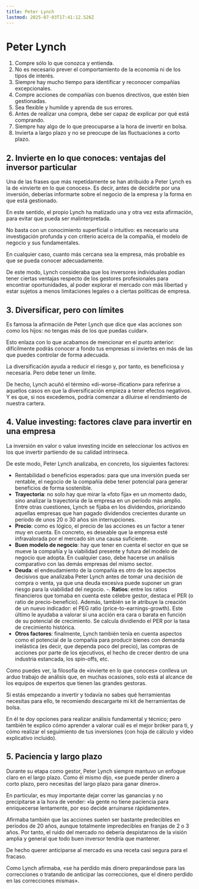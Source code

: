 ```yaml
---
title: Peter Lynch
lastmod: 2025-07-03T17:41:12.526Z
---
```


# Peter Lynch
1. Compre sólo lo que conozca y entienda.
2. No es necesario prever el comportamiento de la economía ni de los tipos de interés.
3. Siempre hay mucho tiempo para identificar y reconocer compañías excepcionales.
4. Compre acciones de compañías con buenos directivos, que estén bien gestionadas.
5. Sea flexible y humilde y aprenda de sus errores.
6. Antes de realizar una compra, debe ser capaz de explicar por qué está comprando.
7. Siempre hay algo de lo que preocuparse a la hora de invertir en bolsa.
8. Invierta a largo plazo y no se preocupe de las fluctuaciones a corto plazo.

## 2. Invierte en lo que conoces: ventajas del inversor particular

Una de las frases que más repetidamente se han atribuido a Peter Lynch es la de «invierte en lo que conoces». Es decir, antes de decidirte por una inversión, deberías informarte sobre el negocio de la empresa y la forma en que está gestionado.

En este sentido, el propio Lynch ha matizado una y otra vez esta afirmación, para evitar que pueda ser malinterpretada.

No basta con un conocimiento superficial o intuitivo: es necesario una investigación profunda y con criterio acerca de la compañía, el modelo de negocio y sus fundamentales.

En cualquier caso, cuanto más cercana sea la empresa, más probable es que se pueda conocer adecuadamente.

De este modo, Lynch consideraba que los inversores individuales podían tener ciertas ventajas respecto de los gestores profesionales para encontrar oportunidades, al poder explorar el mercado con más libertad y estar sujetos a menos limitaciones legales o a ciertas políticas de empresa.

## 3. Diversificar, pero con límites

Es famosa la afirmación de Peter Lynch que dice que «las acciones son como los hijos: no tengas más de los que puedas cuidar».

Esto enlaza con lo que acabamos de mencionar en el punto anterior: difícilmente podrás conocer a fondo tus empresas si inviertes en más de las que puedes controlar de forma adecuada.

La diversificación ayuda a reducir el riesgo y, por tanto, es beneficiosa y necesaria. Pero debe tener un límite.

De hecho, Lynch acuñó el término «di-worse-ification» para referirse a aquellos casos en que la diversificación empieza a tener efectos negativos. Y es que, si nos excedemos, podría comenzar a diluirse el rendimiento de nuestra cartera.

## 4. Value investing: factores clave para invertir en una empresa

La inversión en valor o value investing incide en seleccionar los activos en los que invertir partiendo de su calidad intrínseca.

De este modo, Peter Lynch analizaba, en concreto, los siguientes factores:

- Rentabilidad o beneficios esperados: para que una inversión pueda ser rentable, el negocio de la compañía debe tener potencial para generar beneficios de forma sostenible.
- **Trayectoria**: no solo hay que mirar la «foto fija» en un momento dado, sino analizar la trayectoria de la empresa en un período más amplio. Entre otras cuestiones, Lynch se fijaba en los dividendos, priorizando aquellas empresas que han pagado dividendos crecientes durante un período de unos 20 o 30 años sin interrupciones.
- **Precio**: como es lógico, el precio de las acciones es un factor a tener muy en cuenta. En concreto, es deseable que la empresa esté infravalorada por el mercado sin una causa suficiente.
- **Buen modelo de negocio**: hay que tener en cuenta el sector en que se mueve la compañía y la viabilidad presente y futura del modelo de negocio que adopta. En cualquier caso, debe hacerse un análisis comparativo con las demás empresas del mismo sector.
- **Deuda**: el endeudamiento de la compañía es otro de los aspectos decisivos que analizaba Peter Lynch antes de tomar una decisión de compra o venta, ya que una deuda excesiva puede suponer un gran riesgo para la viabilidad del negocio.
-. **Ratios**: entre los ratios financieros que tomaba en cuenta este célebre gestor, destaca el PER (o ratio de precio-beneficio). Además, también se le atribuye la creación de un nuevo indicador: el PEG ratio (price-to-earnings-growth). Este último le ayudaba a valorar si una acción era cara o barata en función de su potencial de crecimiento. Se calcula dividiendo el PER por la tasa de crecimiento histórica.
- **Otros factores**: finalmente, Lynch también tenía en cuenta aspectos como el potencial de la compañía para producir bienes con demanda inelástica (es decir, que dependa poco del precio), las compras de acciones por parte de los ejecutivos, el hecho de crecer dentro de una industria estancada, los spin-offs, etc.

Como puedes ver, la filosofía de «invierte en lo que conoces» conlleva un arduo trabajo de análisis que, en muchas ocasiones, solo está al alcance de los equipos de expertos que tienen las grandes gestoras.

Si estás empezando a invertir y todavía no sabes qué herramientas necesitas para ello, te recomiendo descargarte mi kit de herramientas de bolsa.

En él te doy opciones para realizar análisis fundamental y técnico; pero también te explico cómo aprender a valorar cuál es el mejor bróker para ti, y cómo realizar el seguimiento de tus inversiones (con hoja de cálculo y vídeo explicativo incluido).

## 5. Paciencia y largo plazo

Durante su etapa como gestor, Peter Lynch siempre mantuvo un enfoque claro en el largo plazo. Como él mismo dijo, «se puede perder dinero a corto plazo, pero necesitas del largo plazo para ganar dinero».

En particular, es muy importante dejar correr las ganancias y no precipitarse a la hora de vender: «la gente no tiene paciencia para enriquecerse lentamente, por eso decide arruinarse rápidamente».

Afirmaba también que las acciones suelen ser bastante predecibles en períodos de 20 años, aunque totalmente impredecibles en franjas de 2 o 3 años. Por tanto, el ruido del mercado no debería despistarnos de la visión amplia y general que todo buen inversor tendría que mantener.

De hecho querer anticiparse al mercado es una receta casi segura para el fracaso.

Como Lynch afirmaba, «se ha perdido más dinero preparándose para las correcciones o tratando de anticipar las correcciones, que el dinero perdido en las correcciones mismas».